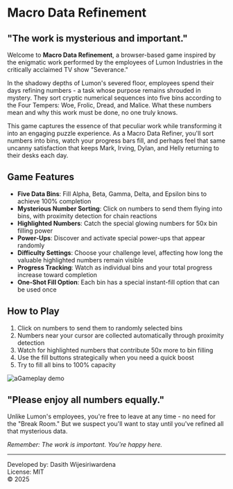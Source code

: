# Macro Data Refinement

## "The work is mysterious and important."

Welcome to **Macro Data Refinement**, a browser-based game inspired by the enigmatic work performed by the employees of Lumon Industries in the critically acclaimed TV show "Severance."

In the shadowy depths of Lumon's severed floor, employees spend their days refining numbers - a task whose purpose remains shrouded in mystery. They sort cryptic numerical sequences into five bins according to the Four Tempers: Woe, Frolic, Dread, and Malice. What these numbers mean and why this work must be done, no one truly knows.

This game captures the essence of that peculiar work while transforming it into an engaging puzzle experience. As a Macro Data Refiner, you'll sort numbers into bins, watch your progress bars fill, and perhaps feel that same uncanny satisfaction that keeps Mark, Irving, Dylan, and Helly returning to their desks each day.

## Game Features

- **Five Data Bins**: Fill Alpha, Beta, Gamma, Delta, and Epsilon bins to achieve 100% completion
- **Mysterious Number Sorting**: Click on numbers to send them flying into bins, with proximity detection for chain reactions
- **Highlighted Numbers**: Catch the special glowing numbers for 50x bin filling power
- **Power-Ups**: Discover and activate special power-ups that appear randomly
- **Difficulty Settings**: Choose your challenge level, affecting how long the valuable highlighted numbers remain visible
- **Progress Tracking**: Watch as individual bins and your total progress increase toward completion
- **One-Shot Fill Option**: Each bin has a special instant-fill option that can be used once

## How to Play

1. Click on numbers to send them to randomly selected bins
2. Numbers near your cursor are collected automatically through proximity detection
3. Watch for highlighted numbers that contribute 50x more to bin filling
4. Use the fill buttons strategically when you need a quick boost
5. Try to fill all bins to 100% capacity

![aGameplay demo](demo.gif)

## "Please enjoy all numbers equally."

Unlike Lumon's employees, you're free to leave at any time - no need for the "Break Room." But we suspect you'll want to stay until you've refined all that mysterious data.

*Remember: The work is important. You're happy here.*

---

Developed by: Dasith Wijesiriwardena  
License: MIT  
© 2025